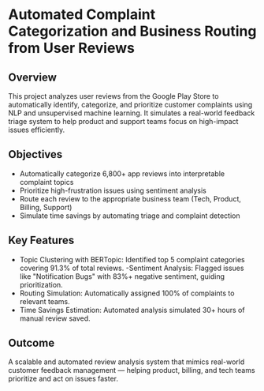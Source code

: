 # Automated Complaint Categorization and Business Routing from User Reviews

## Overview

This project analyzes user reviews from the Google Play Store to automatically identify, categorize, and prioritize customer complaints using NLP and unsupervised machine learning. It simulates a real-world feedback triage system to help product and support teams focus on high-impact issues efficiently.

## Objectives

- Automatically categorize 6,800+ app reviews into interpretable complaint topics
- Prioritize high-frustration issues using sentiment analysis
- Route each review to the appropriate business team (Tech, Product, Billing, Support)
- Simulate time savings by automating triage and complaint detection

## Key Features
- Topic Clustering with BERTopic: Identified top 5 complaint categories covering 91.3% of total reviews.
-Sentiment Analysis: Flagged issues like "Notification Bugs" with 83%+ negative sentiment, guiding prioritization.
- Routing Simulation: Automatically assigned 100% of complaints to relevant teams.
- Time Savings Estimation: Automated analysis simulated 30+ hours of manual review saved.

## Outcome

A scalable and automated review analysis system that mimics real-world customer feedback management — helping product, billing, and tech teams prioritize and act on issues faster.

